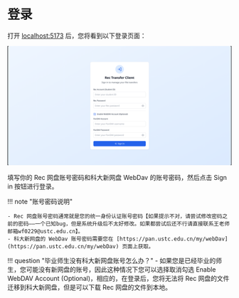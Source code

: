 # 登录

打开 [localhost:5173](http://localhost:5173) 后，您将看到以下登录页面：

![登录页面](../assets/login.png)

填写你的 Rec 网盘账号密码和科大新网盘 WebDav 的账号密码，然后点击 Sign in 按钮进行登录。

!!! note "账号密码说明"

    - Rec 网盘账号密码通常就是您的统一身份认证账号密码【如果提示不对，请尝试修改密码之前的密码——一个已知bug，但是系统升级后不太好修改。如果都尝试后还不行请直接联系王老师邮箱wf0229@ustc.edu.cn】。
    - 科大新网盘的 WebDav 账号密码需要您在 [https://pan.ustc.edu.cn/my/webDav](https://pan.ustc.edu.cn/my/webDav) 页面上获取。

!!! question "毕业师生没有科大新网盘账号怎么办？"
    - 如果您是已经毕业的师生，您可能没有新网盘的账号，因此这种情况下您可以选择取消勾选 Enable WebDAV Account (Optional)，相应的，在登录后，您将无法将 Rec 网盘的文件迁移到科大新网盘，但是可以下载 Rec 网盘的文件到本地。
